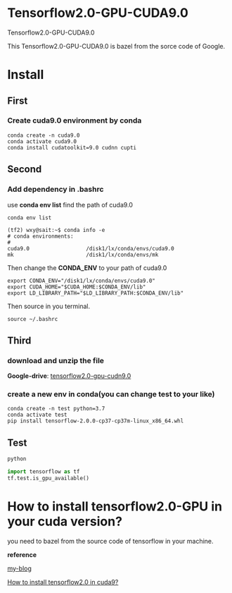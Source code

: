 # Tensorflow2.0-GPU-CUDA9.0
Tensorflow2.0-GPU-CUDA9.0

This Tensorflow2.0-GPU-CUDA9.0 is bazel from the sorce code of Google. 



# Install

## First  
### Create cuda9.0 environment by conda
```shell
conda create -n cuda9.0
conda activate cuda9.0
conda install cudatoolkit=9.0 cudnn cupti
```

## Second
### Add dependency in .bashrc

use **conda env list** find the path of cuda9.0
```shell
conda env list
```

```shell
(tf2) wxy@sait:~$ conda info -e
# conda environments:
#
cuda9.0                  /disk1/lx/conda/envs/cuda9.0
mk                       /disk1/lx/conda/envs/mk

```


Then change the **CONDA_ENV** to your path of cuda9.0
```shell
export CONDA_ENV="/disk1/lx/conda/envs/cuda9.0"
export CUDA_HOME="$CUDA_HOME:$CONDA_ENV/lib"
export LD_LIBRARY_PATH="$LD_LIBRARY_PATH:$CONDA_ENV/lib" 
```



Then source in you terminal.
```
source ~/.bashrc
```

## Third
### download and unzip the file

  **Google-drive**: [tensorflow2.0-gpu-cudn9.0](https://drive.google.com/file/d/1QYHrotSqcvcTk1cvHp_eLajqFXkGIvw-/view?usp=sharing)


### create a new env in conda(you can change **test** to your like)
```shell
conda create -n test python=3.7
conda activate test
pip install tensorflow-2.0.0-cp37-cp37m-linux_x86_64.whl
```

## Test
```python
python

import tensorflow as tf
tf.test.is_gpu_available()
```


# How to install tensorflow2.0-GPU in your cuda version?
you need to bazel from the source code of tensorflow in your machine.

**reference**

[my-blog](https://s-tm.cn/2019/09/28/%E9%82%A3%E4%BA%9B%E5%B9%B4%E8%B5%B0%E8%BF%87%E7%9A%84%E5%9D%91-tf2-gpu%E5%AE%89%E8%A3%85/)

[How to install tensorflow2.0 in cuda9?](https://github.com/tensorflow/tensorflow/issues/26418) 
